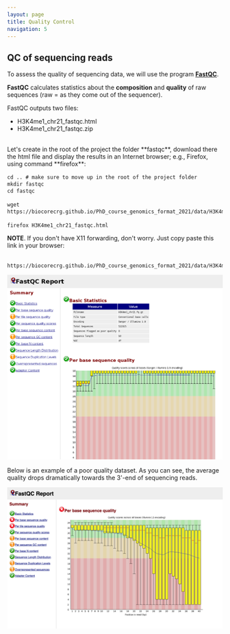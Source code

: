 ```yaml
---
layout: page
title: Quality Control
navigation: 5
---
```


## QC of sequencing reads

To assess the quality of sequencing data, we will use the program [**FastQC**](https://www.bioinformatics.babraham.ac.uk/projects/fastqc/).

**FastQC** calculates statistics about the **composition** and **quality** of raw sequences (raw = as they come out of the sequencer).


FastQC outputs two files:

* H3K4me1_chr21_fastqc.html
* H3K4me1_chr21_fastqc.zip

<br>
Let's create in the root of the project the folder **fastqc**, download there the html file and display the results in an Internet browser; e.g., Firefox, using command **firefox**:


 
```{bash}
cd .. # make sure to move up in the root of the project folder
mkdir fastqc
cd fastqc

wget https://biocorecrg.github.io/PhD_course_genomics_format_2021/data/H3K4me1_chr21_fastqc.html

firefox H3K4me1_chr21_fastqc.html
```

**NOTE**. If you don't have X11 forwarding, don't worry. Just copy paste this link in your browser:

```{bash}
 https://biocorecrg.github.io/PhD_course_genomics_format_2021/data/H3K4me1_chr21_fastqc.html
```

<img src="images/fastqc.png" width="800"/>

<br/>

Below is an example of a poor quality dataset. As you can see, the average quality drops dramatically towards the 3'-end of sequencing reads.

<img src="images/bad_fastqc.png" width="800"/>

<br>
